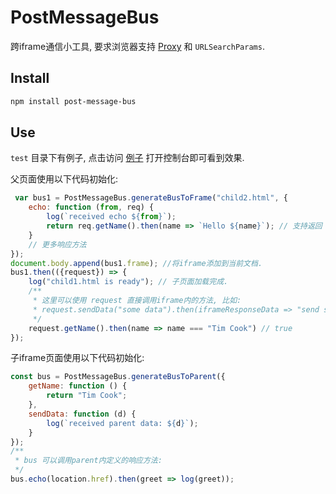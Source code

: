 # PostMessageBus

跨iframe通信小工具, 要求浏览器支持 [Proxy](https://developer.mozilla.org/en-US/docs/Web/JavaScript/Reference/Global_Objects/Proxy) 和 `URLSearchParams`.

## Install

```bash
npm install post-message-bus
```

## Use

`test` 目录下有例子, 点击访问 [例子](http://github.alanwei.net/PostMessageBus/test/parent.html) 打开控制台即可看到效果.

父页面使用以下代码初始化: 

```javascript
 var bus1 = PostMessageBus.generateBusToFrame("child2.html", {
    echo: function (from, req) {
        log(`received echo ${from}`);
        return req.getName().then(name => `Hello ${name}`); // 支持返回 Promise
    }
    // 更多响应方法
});
document.body.append(bus1.frame); //将iframe添加到当前文档.
bus1.then(({request}) => {
    log("child1.html is ready"); // 子页面加载完成.
    /**
     * 这里可以使用 request 直接调用iframe内的方法, 比如: 
     * request.sendData("some data").then(iframeResponseData => "send successed");
     */
    request.getName().then(name => name === "Tim Cook") // true
});
```

子iframe页面使用以下代码初始化:

```javascript
const bus = PostMessageBus.generateBusToParent({
    getName: function () {
        return "Tim Cook";
    },
    sendData: function (d) {
        log(`received parent data: ${d}`);
    }
});
/**
 * bus 可以调用parent内定义的响应方法:
 */ 
bus.echo(location.href).then(greet => log(greet));
```